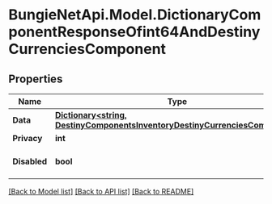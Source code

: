
# BungieNetApi.Model.DictionaryComponentResponseOfint64AndDestinyCurrenciesComponent

## Properties

Name | Type | Description | Notes
------------ | ------------- | ------------- | -------------
**Data** | [**Dictionary&lt;string, DestinyComponentsInventoryDestinyCurrenciesComponent&gt;**](DestinyComponentsInventoryDestinyCurrenciesComponent.md) |  | [optional] 
**Privacy** | **int** |  | [optional] 
**Disabled** | **bool** | If true, this component is disabled. | [optional] 

[[Back to Model list]](../README.md#documentation-for-models)
[[Back to API list]](../README.md#documentation-for-api-endpoints)
[[Back to README]](../README.md)

